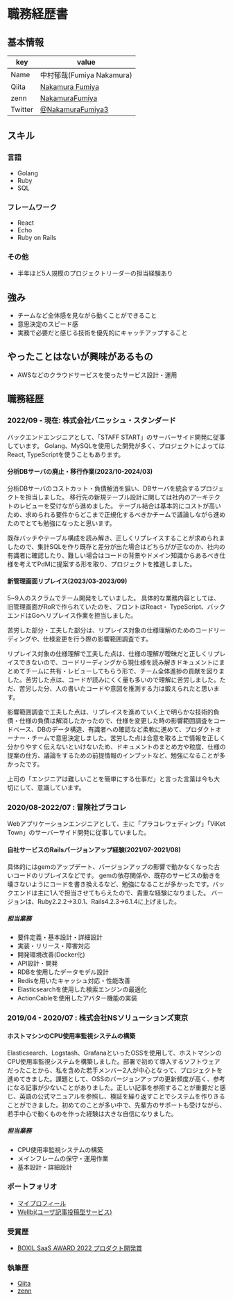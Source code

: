 # 職務経歴書

## 基本情報

|key|value|
|---|-----|
|Name|中村郁哉(Fumiya Nakamura)|
|Qiita|[Nakamura Fumiya](https://qiita.com/NakamuraFumiya3)|
|zenn|[NakamuraFumiya](https://zenn.dev/nakamura_fumiya)|
|Twitter|[@NakamuraFumiya3](https://twitter.com/NakamuraFumiya3)|

## スキル
### 言語
- Golang
- Ruby
- SQL

### フレームワーク
- React
- Echo
- Ruby on Rails


### その他
- 半年ほど5人規模のプロジェクトリーダーの担当経験あり


## 強み
- チームなど全体感を見ながら動くことができること
- 意思決定のスピード感
- 実務で必要だと感じる技術を優先的にキャッチアップすること

## やったことはないが興味があるもの
- AWSなどのクラウドサービスを使ったサービス設計・運用

## 職務経歴
### 2022/09 - 現在: 株式会社バニッシュ・スタンダード
バックエンドエンジニアとして、「STAFF START」のサーバーサイド開発に従事しています。
Golang、MySQLを使用した開発が多く、プロジェクトによってはReact, TypeScriptを使うこともあります。


#### 分析DBサーバの廃止・移行作業(2023/10-2024/03)
分析DBサーバのコストカット・負債解消を狙い、DBサーバを統合するプロジェクトを担当しました。
移行先の新規テーブル設計に関しては社内のアーキテクトのレビューを受けながら進めました。
テーブル結合は基本的にコストが高いため、求められる要件からどこまで正規化するべきかチームで議論しながら進めたのでとても勉強になったと思います。

既存バッチやテーブル構成を読み解き、正しくリプレイスすることが求められましたので、集計SQLを作り既存と差分が出た場合はどちらがが正なのか、社内の有識者に確認したり、難しい場合はコードの背景やドメイン知識からあるべき仕様を考えてPdMに提案する形を取り、プロジェクトを推進しました。

#### 新管理画面リプレイス(2023/03-2023/09)
5~9人のスクラムでチーム開発をしていました。
具体的な業務内容としては、旧管理画面がRoRで作られていたのを、フロントはReact・ TypeScript、バックエンドはGoへリプレイス作業を担当しました。

苦労した部分・工夫した部分は、リプレイス対象の仕様理解のためのコードリーディングや、仕様変更を行う際の影響範囲調査です。

リプレイス対象の仕様理解で工夫した点は、仕様の理解が曖昧だと正しくリプレイスできないので、コードリーディングから現仕様を読み解きドキュメントにまとめてチームに共有・レビューしてもらう形で、チーム全体進捗の貢献を図りました。苦労した点は、コードが読みにくく量も多いので理解に苦労しました。ただ、苦労した分、人の書いたコードや意図を推測する力は鍛えられたと思います。

影響範囲調査で工夫した点は、リプレイスを進めていく上で明らかな技術的負債・仕様の負債は解消したかったので、仕様を変更した時の影響範囲調査をコードベース、DBのデータ構造、有識者への確認など柔軟に進めて、プロダクトオーナー・チームで意思決定しました。苦労した点は合意を取る上で情報を正しく分かりやすく伝えないといけないため、ドキュメントのまとめ方や粒度、仕様の提案の仕方、議論をするための前提情報のインプットなど、勉強になることが多かったです。

上司の「エンジニアは難しいことを簡単にする仕事だ」と言った言葉は今も大切にして、意識しています。


### 2020/08-2022/07 : 冒険社プラコレ
Webアプリケーションエンジニアとして、主に「プラコレウェディング」「ViKet Town」のサーバーサイド開発に従事していました。

#### 自社サービスのRailsバージョンアップ経験(2021/07-2021/08)
具体的にはgemのアップデート、バージョンアップの影響で動かなくなった古いコードのリプレイスなどです。
gemの依存関係や、既存のサービスの動きを壊さないようにコードを書き換えるなど、勉強になることが多かったです。バックエンドは主に1人で担当させてもらえたので、貴重な経験になりました。
バージョンは、Ruby2.2.2→3.0.1、Rails4.2.3→6.1.4に上げました。

##### 担当業務
- 要件定義・基本設計・詳細設計
- 実装・リリース・障害対応
- 開発環境改善(Docker化)
- API設計・開発
- RDBを使用したデータモデル設計
- Redisを用いたキャッシュ対応・性能改善
- Elasticsearchを使用した検索エンジンの最適化
- ActionCableを使用したアバター機能の実装


### 2019/04 - 2020/07 : 株式会社NSソリューションズ東京
#### ホストマシンのCPU使用率監視システムの構築
Elasticsearch、Logstash、GrafanaといったOSSを使用して、ホストマシンのCPU使用率監視システムを構築しました。部署で初めて導入するソフトウェアだったことから、私を含めた若手メンバー2人が中心となって、プロジェクトを進めてきました。課題として、OSSのバージョンアップの更新頻度が高く、参考になる記事が少ないことがありました。正しい記事を参照することが重要だと感じ、英語の公式マニュアルを参照し、検証を繰り返すことでシステムを作りきることができました。初めてのことが多い中で、先輩方のサポートも受けながら、若手中心で動くものを作った経験は大きな自信になりました。

##### 担当業務
- CPU使用率監視システムの構築
- メインフレームの保守・運用作業
- 基本設計・詳細設計

<!-- ### 過去の登壇資料
* [earthkey pitch vol.45](https://earthkey.events/events/earthkey-pitch-vol-45/) -->
### ポートフォリオ
* [マイプロフィール](https://www.fumiyanakamura.com/)
* [Wellbi(ユーザ記事投稿型サービス)](https://wellbi.vercel.app/)

### 受賞歴
* [BOXIL SaaS AWARD 2022 プロダクト開発賞](https://prtimes.jp/main/html/rd/p/000000237.000021126.html)

### 執筆歴
* [Qiita](https://qiita.com/NakamuraFumiya3)
* [zenn](https://zenn.dev/nakamura_fumiya)
